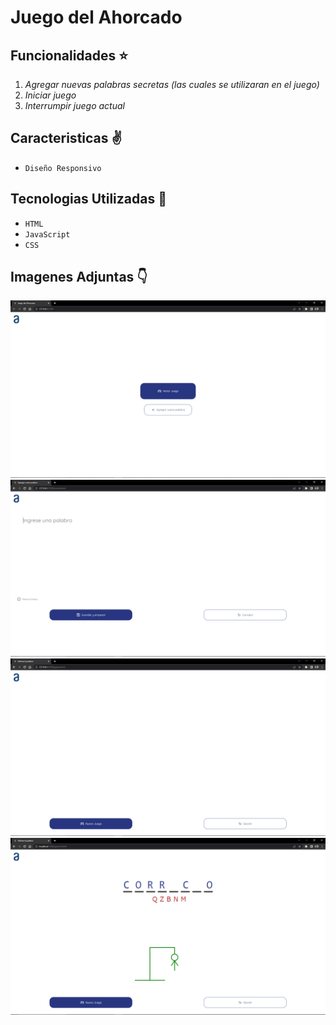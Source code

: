# Juego del Ahorcado

## Funcionalidades :star:
1. _Agregar nuevas palabras secretas (las cuales se utilizaran en el juego)_
2. _Iniciar juego_
3. _Interrumpir juego actual_

## Caracteristicas :v:
* ```Diseño Responsivo```

## Tecnologias Utilizadas :thought_balloon:
* ```HTML```
* ```JavaScript```
* ```CSS```
## Imagenes Adjuntas :point_down:
![screenshot project](https://github.com/ERSilvaPorras/juegoDelAhorcado-aluraChallenge-ONE/blob/main/assets/img/index.png)
![screenshot project](https://github.com/ERSilvaPorras/juegoDelAhorcado-aluraChallenge-ONE/blob/main/assets/img/word.png)
![screenshot project](https://github.com/ERSilvaPorras/juegoDelAhorcado-aluraChallenge-ONE/blob/main/assets/img/game.png)
![screenshot project](https://github.com/ERSilvaPorras/juegoDelAhorcado-aluraChallenge-ONE/blob/main/assets/img/game-started.png)
